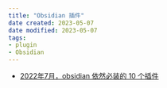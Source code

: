 ```yaml
---
title: "Obsidian 插件"
date created: 2023-05-07
date modified: 2023-05-07
tags:
- plugin
- Obsidian
---
```


- [2022年7月，obsidian 依然必装的 10 个插件](https://garden.oldwinter.top/2022%E5%B9%B47%E6%9C%88obsidian-%E4%BE%9D%E7%84%B6%E5%BF%85%E8%A3%85%E7%9A%84-10-%E4%B8%AA%E6%8F%92%E4%BB%B6)

